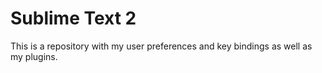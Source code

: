 # Sublime Text 2

This is a repository with my user preferences and key bindings as well as
my plugins.

